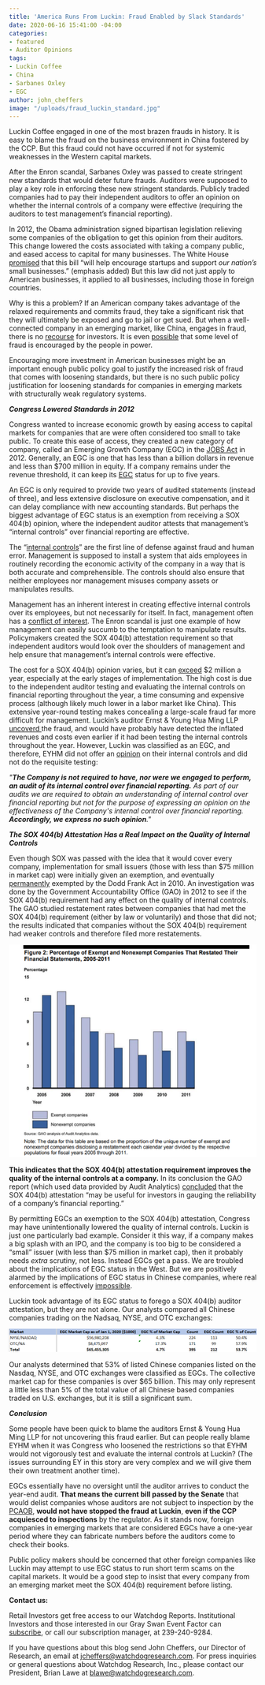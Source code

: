 ```yaml
---
title: 'America Runs From Luckin: Fraud Enabled by Slack Standards'
date: 2020-06-16 15:41:00 -04:00
categories:
- featured
- Auditor Opinions
tags:
- Luckin Coffee
- China
- Sarbanes Oxley
- EGC
author: john_cheffers
image: "/uploads/fraud_luckin_standard.jpg"
---
```


Luckin Coffee engaged in one of the most brazen frauds in history. It is easy to blame the fraud on the business environment in China fostered by the CCP. But this fraud could not have occurred if not for systemic weaknesses in the Western capital markets.

After the Enron scandal, Sarbanes Oxley was passed to create stringent new standards that would deter future frauds. Auditors were supposed to play a key role in enforcing these new stringent standards. Publicly traded companies had to pay their independent auditors to offer an opinion on whether the internal controls of a company were effective (requiring the auditors to test management’s financial reporting).

In 2012, the Obama administration signed bipartisan legislation relieving some companies of the obligation to get this opinion from their auditors. This change lowered the costs associated with taking a company public, and eased access to capital for many businesses. The White House [promised](https://obamawhitehouse.archives.gov/blog/2012/04/05/jobs-act-encouraging-startups-supporting-small-businesses) that this bill “will help encourage startups and support *our nation’s* small businesses.” (emphasis added) But this law did not just apply to American businesses, it applied to all businesses, including those in foreign countries.

Why is this a problem? If an American company takes advantage of the relaxed requirements and commits fraud, they take a significant risk that they will ultimately be exposed and go to jail or get sued. But when a well-connected company in an emerging market, like China, engages in fraud, there is no [recourse](https://www.sec.gov/news/public-statement/emerging-market-investments-disclosure-reporting) for investors. It is even [possible](https://blog.watchdogresearch.com/posts/america-runs-from-luckin-i/) that some level of fraud is encouraged by the people in power.

Encouraging more investment in American businesses might be an important enough public policy goal to justify the increased risk of fraud that comes with loosening standards, but there is no such public policy justification for loosening standards for companies in emerging markets with structurally weak regulatory systems.

***Congress Lowered Standards in 2012***

Congress wanted to increase economic growth by easing access to capital markets for companies that are were often considered too small to take public. To create this ease of access, they created a new category of company, called an Emerging Growth Company (EGC) in the [JOBS Act](https://www.govtrack.us/congress/bills/112/hr3606/summary#libraryofcongress) in 2012. Generally, an EGC is one that has less than a billion dollars in revenue and less than $700 million in equity. If a company remains under the revenue threshold, it can keep its [EGC](https://www.sec.gov/smallbusiness/goingpublic/EGC) status for up to five years.

An EGC is only required to provide two years of audited statements (instead of three), and less extensive disclosure on executive compensation, and it can delay compliance with new accounting standards. But perhaps the biggest advantage of EGC status is an exemption from receiving a SOX 404(b) opinion, where the independent auditor attests that management’s “internal controls” over financial reporting are effective.

The “[internal controls](https://www.gao.gov/assets/660/655710.pdf)” are the first line of defense against fraud and human error. Management is supposed to install a system that aids employees in routinely recording the economic activity of the company in a way that is both accurate and comprehensible.  The controls should also ensure that neither employees nor management misuses company assets or manipulates results.

Management has an inherent interest in creating effective internal controls over its employees, but not necessarily for itself.   In fact, management often has a [conflict of interest](https://blog.watchdogresearch.com/posts/symantec-complaint-cites-watchdog-researchs-analysis/). The Enron scandal is just one example of how management can easily succumb to the temptation to manipulate results. Policymakers created the SOX 404(b) attestation requirement so that independent auditors would look over the shoulders of management and help ensure that management’s internal controls were effective.

The cost for a SOX 404(b) opinion varies, but it can [exceed](https://www.schgroup.com/resource/blog-post/sarbanes-oxley-404b-compliance-a-refresher-of-the-initial-questions-you-should-be-asking/) $2 million a year, especially at the early stages of implementation. The high cost is due to the independent auditor testing and evaluating the internal controls on financial reporting throughout the year, a time consuming and expensive process (although likely much lower in a labor market like China). This extensive year-round testing makes concealing a large-scale fraud far more difficult for management.  Luckin’s auditor Ernst & Young Hua Ming LLP [uncoverd ](https://thedig.substack.com/p/luckin-coffee-anatomy-of-an-auditor)the fraud, and would have probably have detected the inflated revenues and costs even earlier if it had been testing the internal controls throughout the year.   However, Luckin was classified as an EGC, and therefore, EYHM did not offer an [opinion](https://www.sec.gov/Archives/edgar/data/1767582/000104746919003174/a2238747z424b4.htm) on their internal controls and did not do the requisite testing:

*"**The Company is not required to have, nor were we engaged to perform, an audit of its internal control over financial reporting.** As part of our audits we are required to obtain an understanding of internal control over financial reporting but not for the purpose of expressing an opinion on the effectiveness of the Company's internal control over financial reporting. **Accordingly, we express no such opinion**."*

***The SOX 404(b) Attestation Has a Real Impact on the Quality of Internal Controls***

Even though SOX was passed with the idea that it would cover every company, implementation for small issuers (those with less than $75 million in market cap) were initially given an exemption, and eventually [permanently](https://www.gao.gov/assets/660/655710.pdf) exempted by the Dodd Frank Act in 2010. An investigation was done by the Government Accountability Office (GAO) in 2012 to see if the SOX 404(b) requirement had any effect on the quality of internal controls. The GAO studied restatement rates between companies that had met the SOX 404(b) requirement (either by law or voluntarily) and those that did not; the results indicated that companies without the SOX 404(b) requirement had weaker controls and therefore filed more restatements.

![LK GAO EGC 6.16.png](/uploads/LK%20GAO%20EGC%206.16.png)

**This indicates that the SOX 404(b) attestation requirement improves the quality of the internal controls at a company.** In its conclusion the GAO report (which used data provided by Audit Analytics) [concluded](https://www.gao.gov/assets/660/655710.pdf) that the SOX 404(b) attestation “may be useful for investors in gauging the reliability of a company’s financial reporting.”

By permitting EGCs an exemption to the SOX 404(b) attestation, Congress may have unintentionally lowered the quality of internal controls. Luckin is just one particularly bad example. Consider it this way, if a company makes a big splash with an IPO, and the company is too big to be considered a “small” issuer (with less than $75 million in market cap), then it probably needs *extra* scrutiny, not less.  Instead EGCs get a pass. We are troubled about the implications of EGC status in the West. But we are positively alarmed by the implications of EGC status in Chinese companies, where real enforcement is effectively [impossible](https://www.sec.gov/news/public-statement/emerging-market-investments-disclosure-reporting).

Luckin took advantage of its EGC status to forego a SOX 404(b) auditor attestation, but they are not alone. Our analysts compared all Chinese companies trading on the Nadsaq, NYSE, and OTC exchanges:

![China EGC numbers.png](/uploads/China%20EGC%20numbers.png)

Our analysts determined that 53% of listed Chinese companies listed on the Nasdaq, NYSE, and OTC exchanges were classified as EGCs. The collective market cap for these companies is over $65 billion. This may only represent a little less than 5% of the total value of all Chinese based companies traded on U.S. exchanges, but it is still a significant sum.

***Conclusion***

Some people have been quick to blame the auditors Ernst & Young Hua Ming LLP for not uncovering this fraud earlier. But can people really blame EYHM when it was Congress who loosened the restrictions so that EYHM would not vigorously test and evaluate the internal controls at Luckin? (The issues surrounding EY in this story are very complex and we will give them their own treatment another time).

EGCs essentially have no oversight until the auditor arrives to conduct the year-end audit. **That means the current bill passed by the Senate** that would delist companies whose auditors are not subject to inspection by the [PCAOB](https://blog.watchdogresearch.com/posts/america-runs-from-luckin-clash-over-pcaob/), **would not have stopped the fraud at Luckin**, **even if the CCP acquiesced to inspections** by the regulator. As it stands now, foreign companies in emerging markets that are considered EGCs have a one-year period where they can fabricate numbers before the auditors come to check their books.

Public policy makers should be concerned that other foreign companies like Luckin may attempt to use EGC status to run short term scams on the capital markets.  It would be a good step to insist that every company from an emerging market meet the SOX 404(b) requirement before listing.

**Contact us:**

Retail Investors get free access to our Watchdog Reports. Institutional Investors and those interested in our Gray Swan Event Factor can [subscribe](https://www.watchdogresearch.com/pricing), or call our subscription manager, at 239-240-9284.

If you have questions about this blog send John Cheffers, our Director of Research, an email at [jcheffers@watchdogresearch.com](mailto:jcheffers@watchdogresearch.com). For press inquiries or general questions about Watchdog Research, Inc., please contact our President, Brian Lawe at [blawe@watchdogresearch.com](mailto:blawe@watchdogresearch.com).